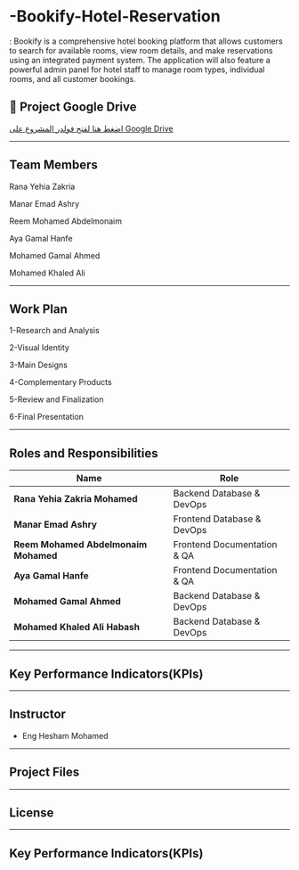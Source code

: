 # -Bookify-Hotel-Reservation
: Bookify is a comprehensive hotel booking platform that allows customers to search for available rooms, view room details, and make reservations using an integrated payment system. The application will also feature a powerful admin panel for hotel staff to manage room types, individual rooms, and all customer bookings.

## 📂 Project Google Drive
[اضغط هنا لفتح فولدر المشروع على Google Drive](https://drive.google.com/drive/folders/1zWXJy2xdl9-I7hE10uvzB55h1XVbUP4_?usp=drive_link)

---

## Team Members
Rana Yehia Zakria 

Manar Emad Ashry	

Reem Mohamed Abdelmonaim

Aya Gamal Hanfe	

Mohamed Gamal Ahmed	

Mohamed Khaled Ali 

---

## Work Plan
1-Research and Analysis


2-Visual Identity


3-Main Designs


4-Complementary Products


5-Review and Finalization


6-Final Presentation

---

## Roles and Responsibilities


| Name                                | Role                                |
|-------------------------------------|-------------------------------------|
| **Rana Yehia Zakria Mohamed**       | Backend Database & DevOps           |
| **Manar Emad Ashry**                | Frontend Database & DevOps          |
| **Reem Mohamed Abdelmonaim Mohamed**| Frontend Documentation & QA         |
| **Aya Gamal Hanfe**                 | Frontend Documentation & QA         |
| **Mohamed Gamal Ahmed**             | Backend Database & DevOps           |
| **Mohamed Khaled Ali Habash**       | Backend Database & DevOps           |

---

## Key Performance Indicators(KPIs)


---

## Instructor
* Eng Hesham Mohamed

---

## Project Files


---


## License

---


## Key Performance Indicators(KPIs)






